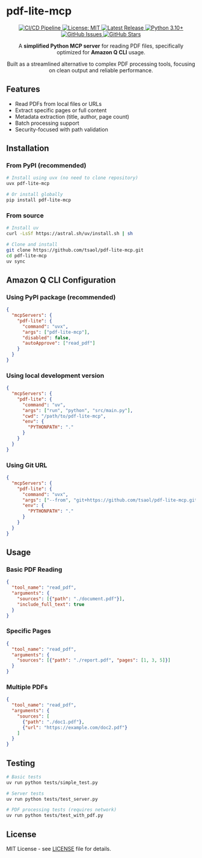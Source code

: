 # pdf-lite-mcp

<!-- Badges -->
<p align="center">
  <a href="https://github.com/tsaol/pdf-lite-mcp/actions/workflows/ci.yml">
    <img src="https://github.com/tsaol/pdf-lite-mcp/actions/workflows/ci.yml/badge.svg" alt="CI/CD Pipeline">
  </a>
  <a href="https://github.com/tsaol/pdf-lite-mcp/blob/main/LICENSE">
    <img src="https://img.shields.io/badge/License-MIT-yellow.svg" alt="License: MIT">
  </a>
  <a href="https://github.com/tsaol/pdf-lite-mcp/releases">
    <img src="https://img.shields.io/github/v/release/tsaol/pdf-lite-mcp" alt="Latest Release">
  </a>
  <a href="https://www.python.org/downloads/">
    <img src="https://img.shields.io/badge/python-3.10%2B-blue.svg" alt="Python 3.10+">
  </a>
  <a href="https://github.com/tsaol/pdf-lite-mcp/issues">
    <img src="https://img.shields.io/github/issues/tsaol/pdf-lite-mcp" alt="GitHub Issues">
  </a>
  <a href="https://github.com/tsaol/pdf-lite-mcp/stargazers">
    <img src="https://img.shields.io/github/stars/tsaol/pdf-lite-mcp" alt="GitHub Stars">
  </a>
</p>

<!-- Project Description -->
<p align="center">
  A <strong>simplified Python MCP server</strong> for reading PDF files, specifically optimized for <strong>Amazon Q CLI</strong> usage.
</p>

<p align="center">
  Built as a streamlined alternative to complex PDF processing tools, focusing on clean output and reliable performance.
</p>

## Features

- Read PDFs from local files or URLs
- Extract specific pages or full content
- Metadata extraction (title, author, page count)
- Batch processing support
- Security-focused with path validation

## Installation

### From PyPI (recommended)
```bash
# Install using uvx (no need to clone repository)
uvx pdf-lite-mcp

# Or install globally
pip install pdf-lite-mcp
```

### From source
```bash
# Install uv
curl -LsSf https://astral.sh/uv/install.sh | sh

# Clone and install
git clone https://github.com/tsaol/pdf-lite-mcp.git
cd pdf-lite-mcp
uv sync
```

## Amazon Q CLI Configuration

### Using PyPI package (recommended)
```json
{
  "mcpServers": {
    "pdf-lite": {
      "command": "uvx",
      "args": ["pdf-lite-mcp"],
      "disabled": false,
      "autoApprove": ["read_pdf"]
    }
  }
}
```

### Using local development version
```json
{
  "mcpServers": {
    "pdf-lite": {
      "command": "uv",
      "args": ["run", "python", "src/main.py"],
      "cwd": "/path/to/pdf-lite-mcp",
      "env": {
        "PYTHONPATH": "."
      }
    }
  }
}
```

### Using Git URL
```json
{
  "mcpServers": {
    "pdf-lite": {
      "command": "uvx",
      "args": ["--from", "git+https://github.com/tsaol/pdf-lite-mcp.git", "pdf-lite-mcp"],
      "env": {
        "PYTHONPATH": "."
      }
    }
  }
}
```

## Usage

### Basic PDF Reading
```json
{
  "tool_name": "read_pdf",
  "arguments": {
    "sources": [{"path": "./document.pdf"}],
    "include_full_text": true
  }
}
```

### Specific Pages
```json
{
  "tool_name": "read_pdf",
  "arguments": {
    "sources": [{"path": "./report.pdf", "pages": [1, 3, 5]}]
  }
}
```

### Multiple PDFs
```json
{
  "tool_name": "read_pdf",
  "arguments": {
    "sources": [
      {"path": "./doc1.pdf"},
      {"url": "https://example.com/doc2.pdf"}
    ]
  }
}
```

## Testing

```bash
# Basic tests
uv run python tests/simple_test.py

# Server tests
uv run python tests/test_server.py

# PDF processing tests (requires network)
uv run python tests/test_with_pdf.py
```

## License

MIT License - see [LICENSE](LICENSE) file for details.